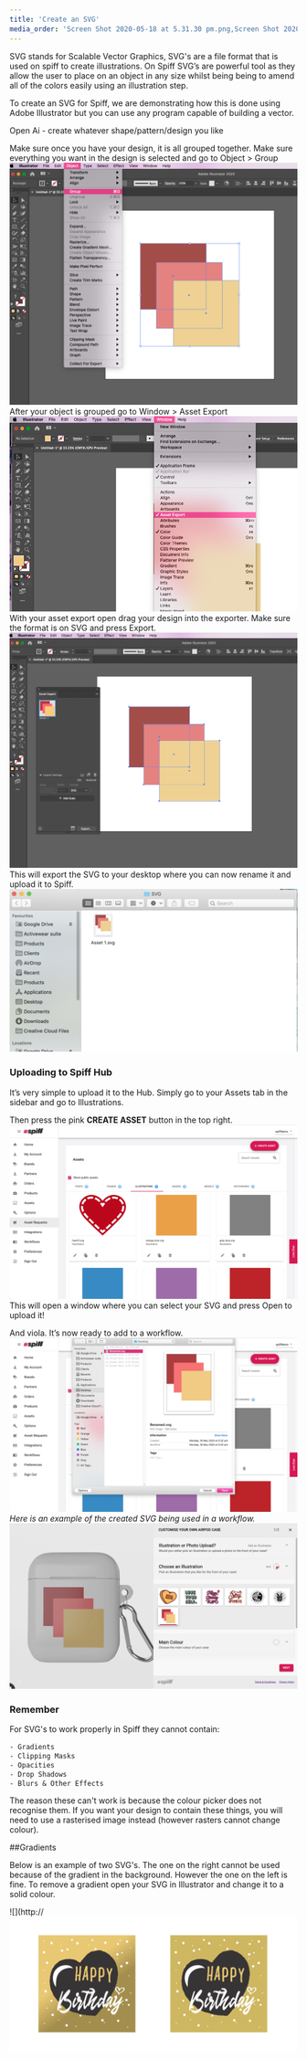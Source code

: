 ```yaml
---
title: 'Create an SVG'
media_order: 'Screen Shot 2020-05-18 at 5.31.30 pm.png,Screen Shot 2020-05-18 at 5.31.43 pm.png,Screen Shot 2020-05-18 at 5.31.57 pm.png,Screen Shot 2020-05-18 at 5.32.13 pm.png,Screen Shot 2020-05-21 at 3.31.00 pm.png,Screen Shot 2020-05-21 at 3.33.53 pm.png,Screen Shot 2020-05-21 at 3.36.22 pm.png,Screen Shot 2021-04-26 at 3.12.17 pm.png'
---
```


SVG stands for Scalable Vector Graphics, SVG's are a file format that is used on spiff to create illustrations. On Spiff SVG’s are powerful tool as they allow the user to place on an object in any size whilst being being to amend all of the colors easily using an illustration step. 

To create an SVG for Spiff, we are demonstrating how this is done using Adobe Illustrator but you can use any program capable of building a vector.

Open Ai - create whatever shape/pattern/design you like

Make sure once you have your design, it is all grouped together. Make sure everything you want in the design is selected and go to Object > Group
![](Screen%20Shot%202020-05-18%20at%205.31.30%20pm.png)
After your object is grouped go to Window > Asset Export 
![](Screen%20Shot%202020-05-18%20at%205.31.43%20pm.png)
With your asset export open drag your design into the exporter. Make sure the format is on SVG and press Export.
![](Screen%20Shot%202020-05-18%20at%205.31.57%20pm.png)
This will export the SVG to your desktop where you can now rename it and upload it to Spiff.
![](Screen%20Shot%202020-05-18%20at%205.32.13%20pm.png)
### Uploading to Spiff Hub
It’s very simple to upload it to the Hub. Simply go to your Assets tab in the sidebar and go to Illustrations.  

Then press the pink **CREATE ASSET** button in the top right. 
![](Screen%20Shot%202020-05-21%20at%203.31.00%20pm.png)
This will open a window where you can select your SVG and press Open to upload it!  

And viola. It’s now ready to add to a workflow. 
![](Screen%20Shot%202020-05-21%20at%203.33.53%20pm.png)
_Here is an example of the created SVG being used in a workflow._
![](Screen%20Shot%202020-05-21%20at%203.36.22%20pm.png)

### Remember

For SVG's to work properly in Spiff they cannot contain:

	- Gradients
	- Clipping Masks
	- Opacities
	- Drop Shadows
	- Blurs & Other Effects

The reason these can't work is because the colour picker does not recognise them. If you want your design to contain these things, you will need to use a rasterised image instead (however rasters cannot change colour).

##Gradients

Below is an example of two SVG's. The one on the right cannot be used because of the gradient in the background. However the one on the left is fine. To remove a gradient open your SVG in Illustrator and change it to a solid colour.

![](http://![](Screen%20Shot%202021-04-26%20at%203.12.17%20pm.png) 